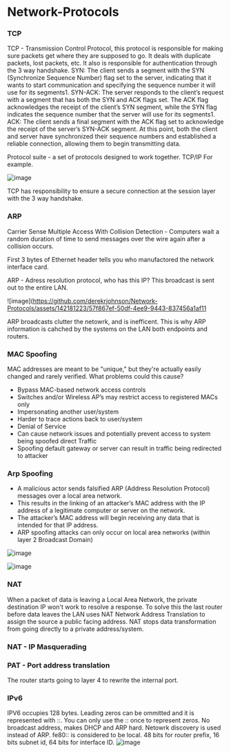 # Network-Protocols

### TCP
TCP - Transmission Control Protocol, this protocol is responsible for making sure packets get where they are supposed to go. It deals with duplicate packets, lost packets, etc. It also is responsible for authentication through the 3 way handshake. SYN: The client sends a segment with the SYN (Synchronize Sequence Number) flag set to the server, indicating that it wants to start communication and specifying the sequence number it will use for its segments1.
SYN-ACK: The server responds to the client’s request with a segment that has both the SYN and ACK flags set. The ACK flag acknowledges the receipt of the client’s SYN segment, while the SYN flag indicates the sequence number that the server will use for its segments1.
ACK: The client sends a final segment with the ACK flag set to acknowledge the receipt of the server’s SYN-ACK segment. At this point, both the client and server have synchronized their sequence numbers and established a reliable connection, allowing them to begin transmitting data.

Protocol suite - a set of protocols designed to work together. TCP/IP For example.

![image](https://github.com/derekrjohnson/Network-Protocols/assets/142181223/30d776cb-117d-4c29-b39e-7cff6cfdbd2d)

TCP has responsibility to ensure a secure connection at the session layer with the 3 way handshake.


### ARP
Carrier Sense Multiple Access With Collision Detection - Computers wait a random duration of time to send messages over the wire again after a collision occurs.

First 3 bytes of Ethernet header tells you who manufactored the network interface card.

ARP - Adress resolution protocol, who has this IP? This broadcast is sent out to the entire LAN. 

![image](https://github.com/derekrjohnson/Network-Protocols/assets/142181223/57f867ef-50df-4ee9-9443-837456a1af11

ARP broadcasts clutter the netowrk, and is inefficent. This is why ARP information is cahched by the systems on the LAN both endpoints and routers.

### MAC Spoofing

MAC addresses are meant to be "unique," but they're actually
easily changed and rarely verified. What problems could this
cause?

* Bypass MAC-based network access controls
* Switches and/or Wireless AP’s may restrict access to registered MACs only
* Impersonating another user/system
* Harder to trace actions back to user/system
* Denial of Service
* Can cause network issues and potentially prevent access to system being spoofed  direct Traffic
* Spoofing default gateway or server can result in traffic being redirected to attacker

### Arp Spoofing

* A malicious actor sends falsified ARP (Address Resolution Protocol) messages over a local area network.
* This results in the linking of an attacker’s MAC address with the IP address of a legitimate computer or server on the network.
* The attacker’s MAC address will begin receiving any data that is intended for that IP address.
* ARP spoofing attacks can only occur on local area networks (within layer 2 Broadcast Domain)

![image](https://github.com/derekrjohnson/Network-Protocols/assets/142181223/c22679e5-d9af-45d2-90d4-6ccbc57bb3f2)

![image](https://github.com/derekrjohnson/Network-Protocols/assets/142181223/4baa6507-0d1e-48c8-a502-136a85024418)

### NAT

When a packet of data is leaving a Local Area Network, the private destination IP won't work to resolve a response. To solve this the last router before data leaves the LAN uses NAT Network Address Translation to assign the source a public facing address. NAT stops data transformation from going directly to a private address/system.

### NAT - IP Masquerading 

### PAT - Port address translation

The router starts going to layer 4 to rewrite the internal port.

### IPv6

IPV6 occupies 128 bytes. Leading zeros can be ommitted and it is represented with ::. You can only use the :: once to represent zeros. 
No broadcast address, makes DHCP and ARP hard. Netowrk discovery is used instead of ARP. 
fe80:: is considered to be local.
48 bits for router prefix, 16 bits subnet id, 64 bits for interface ID.
![image](https://github.com/derekrjohnson/Network-Protocols/assets/142181223/eb51e3e5-9192-454e-a149-6fa217f96b5b)











